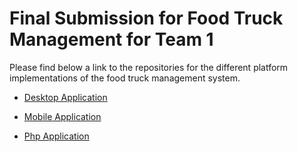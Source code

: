 # Final Submission for Food Truck Management for Team 1

Please find below a link to the repositories for the different platform implementations of the food truck management system.

* [Desktop Application](https://github.com/Fall2016-ECSE321/FoodTruckManagementDesktop)

* [Mobile Application](https://github.com/Fall2016-ECSE321/FoodTruckManagement_Mobile)

* [Php Application](https://github.com/Fall2016-ECSE321/FoodTruckManagement_Web)
